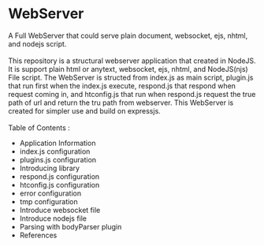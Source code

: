 # WebServer
A Full WebServer that could serve plain document, websocket, ejs, nhtml, and nodejs script. <br />
<br />
  This repository is a structural webserver application that created in NodeJS. It is support plain html or anytext, websocket, ejs, nhtml, and NodeJS(njs) File script. The WebServer is structed from index.js as main script, plugin.js that run first when the index.js execute, respond.js that respond when request coming in, and htconfig.js that run when respond.js request the true path of url and return the tru path from webserver. This WebServer is created for simpler use and build on expressjs. <br />
<br />
  Table of Contents :
  - Application Information
  - index.js configuration
  - plugins.js configuration
  - Introducing library
  - respond.js configuration
  - htconfig.js configuration
  - error configuration
  - tmp configuration
  - Introduce websocket file
  - Introduce nodejs file
  - Parsing with bodyParser plugin
  - References
